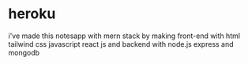 # heroku
i've made this notesapp with mern stack by making front-end with html tailwind css javascript react js and backend with node.js express and mongodb

